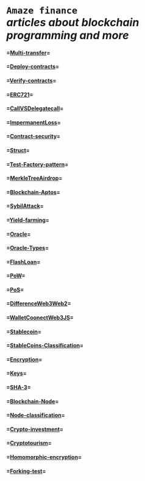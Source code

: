 `Amaze finance`                                 
*articles about blockchain programming and more*
============================================================

#### =[Multi-transfer](https://github.com/amaze-finance/Articles/tree/main/Multi-transfer)=

#### =[Deploy-contracts](https://github.com/amaze-finance/Articles/tree/main/Deploy-contracts)=

#### =[Verify-contracts](https://github.com/amaze-finance/Articles/tree/main/Verify-contracts)=

#### =[ERC721](https://github.com/amaze-finance/Articles/blob/main/ERC721.md)=

#### =[CallVSDelegatecall](https://github.com/amaze-finance/Articles/blob/main/CallVSDelegatecall.md)=

#### =[ImpermanentLoss](https://github.com/amaze-finance/Articles/blob/main/ImpermanentLoss.md)=

#### =[Contract-security](https://github.com/amaze-finance/Articles/blob/main/Contract-security.md)=

#### =[Struct](https://github.com/amaze-finance/Articles/blob/main/Struct.md)=

#### =[Test-Factory-pattern](https://github.com/amaze-finance/Articles/tree/main/Test-Factory-pattern)=

#### =[MerkleTreeAirdrop](https://github.com/amaze-finance/Articles/blob/main/MerkleTreeAirdrop.md)=

#### =[Blockchain-Aptos](https://github.com/amaze-finance/Articles/blob/main/Blockchain-Aptos.md)=

#### =[SybilAttack](https://github.com/amaze-finance/Articles/blob/main/SybilAttack.md)=

#### =[Yield-farming](https://github.com/amaze-finance/Articles/blob/main/Yield-farming.md)=

#### =[Oracle](https://github.com/amaze-finance/Articles/blob/main/Oracle.md)=

#### =[Oracle-Types](https://github.com/amaze-finance/Articles/blob/main/Oracle-Types.md)=

#### =[FlashLoan](https://github.com/amaze-finance/Articles/blob/main/FlashLoan.md)=

#### =[PoW](https://github.com/amaze-finance/Articles/blob/main/PoW.md)=

#### =[PoS](https://github.com/amaze-finance/Articles/blob/main/PoS.md)=

#### =[DifferenceWeb3Web2](https://github.com/amaze-finance/Articles/blob/main/DifferenceWeb3Web2.md)=

#### =[WalletCoonectWeb3JS](https://github.com/amaze-finance/Articles/blob/main/WalletCoonectWeb3JS.md)=

#### =[Stablecoin](https://github.com/amaze-finance/Amaze-Articles/blob/main/Stablecoin.md)=

#### =[StableCoins-Classification](https://github.com/amaze-finance/Amaze-Articles/blob/main/StableCoins-Classification.md)=

#### =[Encryption](https://github.com/amaze-finance/Amaze-Articles/blob/main/Encryption.md)=

#### =[Keys](https://github.com/amaze-finance/Amaze-Articles/blob/main/Keys.md)=

#### =[SHA-3](https://github.com/amaze-finance/Amaze-Articles/blob/main/SHA-3.md)=

#### =[Blockchain-Node](https://github.com/amaze-finance/Amaze-Articles/blob/main/Blockchain-Node.md)=

#### =[Node-classification](https://github.com/amaze-finance/Amaze-Articles/blob/main/Node-classification.md)=

#### =[Crypto-investment](https://github.com/amaze-finance/Amaze-Articles/blob/main/Crypto-investment.md)=

#### =[Cryptotourism](https://github.com/amaze-finance/Amaze-Articles/blob/main/Cryptotourism.md)=

#### =[Homomorphic-encryption](https://github.com/amaze-finance/Amaze-Articles/blob/main/Homomorphic-encryption.md)=

#### =[Forking-test](https://github.com/amaze-finance/Amaze-Articles/blob/main/Forking-test.md)=
